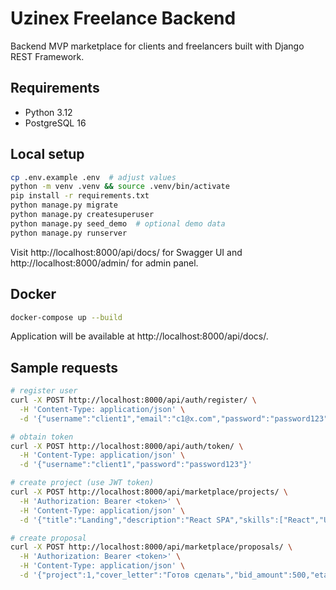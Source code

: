 # Uzinex Freelance Backend

Backend MVP marketplace for clients and freelancers built with Django REST Framework.

## Requirements
- Python 3.12
- PostgreSQL 16

## Local setup
```bash
cp .env.example .env  # adjust values
python -m venv .venv && source .venv/bin/activate
pip install -r requirements.txt
python manage.py migrate
python manage.py createsuperuser
python manage.py seed_demo  # optional demo data
python manage.py runserver
```
Visit http://localhost:8000/api/docs/ for Swagger UI and http://localhost:8000/admin/ for admin panel.

## Docker
```bash
docker-compose up --build
```
Application will be available at http://localhost:8000/api/docs/.

## Sample requests
```bash
# register user
curl -X POST http://localhost:8000/api/auth/register/ \
  -H 'Content-Type: application/json' \
  -d '{"username":"client1","email":"c1@x.com","password":"password123","role":"client"}'

# obtain token
curl -X POST http://localhost:8000/api/auth/token/ \
  -H 'Content-Type: application/json' \
  -d '{"username":"client1","password":"password123"}'

# create project (use JWT token)
curl -X POST http://localhost:8000/api/marketplace/projects/ \
  -H 'Authorization: Bearer <token>' \
  -H 'Content-Type: application/json' \
  -d '{"title":"Landing","description":"React SPA","skills":["React","UI"],"budget_min":300,"budget_max":800}'

# create proposal
curl -X POST http://localhost:8000/api/marketplace/proposals/ \
  -H 'Authorization: Bearer <token>' \
  -H 'Content-Type: application/json' \
  -d '{"project":1,"cover_letter":"Готов сделать","bid_amount":500,"eta_days":10}'
```
